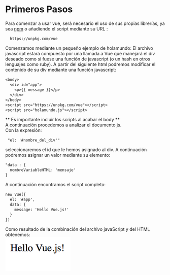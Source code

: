 # Primeros Pasos
Para comenzar a usar vue, será necesario el uso de sus propias librerías, ya sea [npm](https://www.npmjs.com/package/vue) o añadiendo el script mediante su URL :
~~~
  https://unpkg.com/vue
~~~

Comenzamos mediante un pequeño ejemplo de holamundo:
El archivo javascript estará compuesto por una llamada a Vue que manejará el div deseado como si fuese una función de javascript (o un hash en otros lenguajes como ruby).
A partir del siguiente html podremos modificar el contenido de su div mediante una función javascript:
~~~
<body>
  <div id="app">
    <p>{{ message }}</p>
  </div>
</body>
<script src="https://unpkg.com/vue"></script>
<script src="holamundo.js"></script>
~~~
** Es importante incluir los scripts al acabar el body **  
A continuación procedemos a analizar el documento js.  
Con la expresión:
~~~
 "el: '#nombre_del_div'"
 ~~~
seleccionaremos el id que le hemos asignado al div. A continuación podremos asignar un valor mediante su elemento:
~~~
"data : {
  nombreVariableHTML: 'mensaje'
}
~~~
A continuación encontramos el script completo:

~~~
new Vue({
  el: '#app',
  data: {
    message: 'Hello Vue.js!'
  }
})
~~~

Como resultado de la combinación del archivo javaScript y del HTML obtenemos:  
![hola](hola.png)
